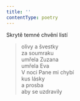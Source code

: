```yaml
---
title: ''
contentType: poetry
---
```


>   

>   

Skrytě temné chvění listí

> olivy a švestky  
> za soumraku  
> umřela Zuzana  
> umřela Eva  
> V noci Pane mi chybí  
> kus lásky  
> a prosba  
> aby se uzdravily
